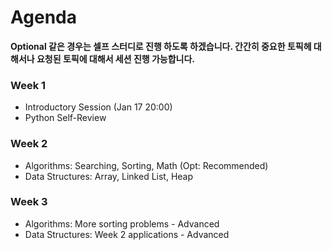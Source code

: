 # Agenda

__Optional 같은 경우는 셀프 스터디로 진행 하도록 하겠습니다. 간간히 중요한 토픽헤 대해서나 요청된 토픽에 대해서 세션 진행 가능합니다.__ <br>

### Week 1
- Introductory Session (Jan 17 20:00)
- Python Self-Review

### Week 2
- Algorithms: Searching, Sorting, Math (Opt: Recommended)
- Data Structures: Array, Linked List, Heap

### Week 3
- Algorithms: More sorting problems - Advanced
- Data Structures: Week 2 applications - Advanced
